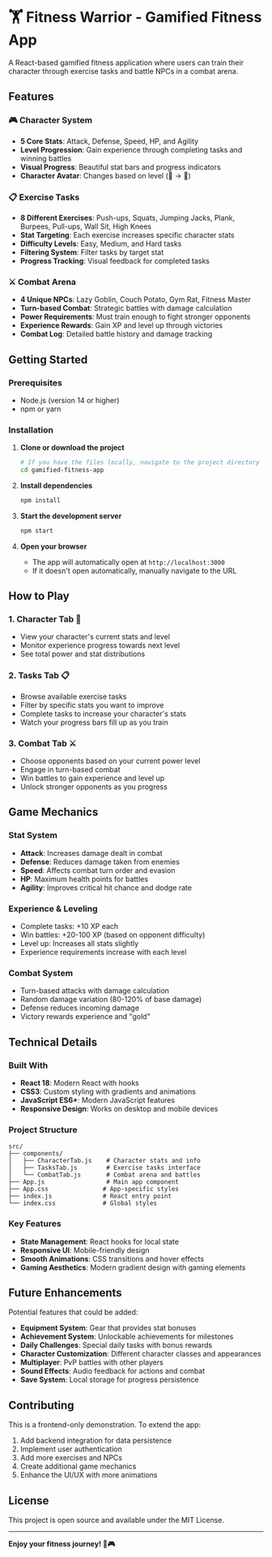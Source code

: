 # 🏋️ Fitness Warrior - Gamified Fitness App

A React-based gamified fitness application where users can train their character through exercise tasks and battle NPCs in a combat arena.

## Features

### 🎮 Character System
- **5 Core Stats**: Attack, Defense, Speed, HP, and Agility
- **Level Progression**: Gain experience through completing tasks and winning battles
- **Visual Progress**: Beautiful stat bars and progress indicators
- **Character Avatar**: Changes based on level (💪 → 👑)

### 📋 Exercise Tasks
- **8 Different Exercises**: Push-ups, Squats, Jumping Jacks, Plank, Burpees, Pull-ups, Wall Sit, High Knees
- **Stat Targeting**: Each exercise increases specific character stats
- **Difficulty Levels**: Easy, Medium, and Hard tasks
- **Filtering System**: Filter tasks by target stat
- **Progress Tracking**: Visual feedback for completed tasks

### ⚔️ Combat Arena
- **4 Unique NPCs**: Lazy Goblin, Couch Potato, Gym Rat, Fitness Master
- **Turn-based Combat**: Strategic battles with damage calculation
- **Power Requirements**: Must train enough to fight stronger opponents
- **Experience Rewards**: Gain XP and level up through victories
- **Combat Log**: Detailed battle history and damage tracking

## Getting Started

### Prerequisites
- Node.js (version 14 or higher)
- npm or yarn

### Installation

1. **Clone or download the project**
   ```bash
   # If you have the files locally, navigate to the project directory
   cd gamified-fitness-app
   ```

2. **Install dependencies**
   ```bash
   npm install
   ```

3. **Start the development server**
   ```bash
   npm start
   ```

4. **Open your browser**
   - The app will automatically open at `http://localhost:3000`
   - If it doesn't open automatically, manually navigate to the URL

## How to Play

### 1. Character Tab 👤
- View your character's current stats and level
- Monitor experience progress towards next level
- See total power and stat distributions

### 2. Tasks Tab 📋
- Browse available exercise tasks
- Filter by specific stats you want to improve
- Complete tasks to increase your character's stats
- Watch your progress bars fill up as you train

### 3. Combat Tab ⚔️
- Choose opponents based on your current power level
- Engage in turn-based combat
- Win battles to gain experience and level up
- Unlock stronger opponents as you progress

## Game Mechanics

### Stat System
- **Attack**: Increases damage dealt in combat
- **Defense**: Reduces damage taken from enemies
- **Speed**: Affects combat turn order and evasion
- **HP**: Maximum health points for battles
- **Agility**: Improves critical hit chance and dodge rate

### Experience & Leveling
- Complete tasks: +10 XP each
- Win battles: +20-100 XP (based on opponent difficulty)
- Level up: Increases all stats slightly
- Experience requirements increase with each level

### Combat System
- Turn-based attacks with damage calculation
- Random damage variation (80-120% of base damage)
- Defense reduces incoming damage
- Victory rewards experience and "gold"

## Technical Details

### Built With
- **React 18**: Modern React with hooks
- **CSS3**: Custom styling with gradients and animations
- **JavaScript ES6+**: Modern JavaScript features
- **Responsive Design**: Works on desktop and mobile devices

### Project Structure
```
src/
├── components/
│   ├── CharacterTab.js    # Character stats and info
│   ├── TasksTab.js        # Exercise tasks interface
│   └── CombatTab.js       # Combat arena and battles
├── App.js                 # Main app component
├── App.css               # App-specific styles
├── index.js              # React entry point
└── index.css             # Global styles
```

### Key Features
- **State Management**: React hooks for local state
- **Responsive UI**: Mobile-friendly design
- **Smooth Animations**: CSS transitions and hover effects
- **Gaming Aesthetics**: Modern gradient design with gaming elements

## Future Enhancements

Potential features that could be added:
- **Equipment System**: Gear that provides stat bonuses
- **Achievement System**: Unlockable achievements for milestones
- **Daily Challenges**: Special daily tasks with bonus rewards
- **Character Customization**: Different character classes and appearances
- **Multiplayer**: PvP battles with other players
- **Sound Effects**: Audio feedback for actions and combat
- **Save System**: Local storage for progress persistence

## Contributing

This is a frontend-only demonstration. To extend the app:
1. Add backend integration for data persistence
2. Implement user authentication
3. Add more exercises and NPCs
4. Create additional game mechanics
5. Enhance the UI/UX with more animations

## License

This project is open source and available under the MIT License.

---

**Enjoy your fitness journey! 💪🎮** 